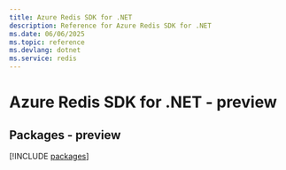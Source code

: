 ```yaml
---
title: Azure Redis SDK for .NET
description: Reference for Azure Redis SDK for .NET
ms.date: 06/06/2025
ms.topic: reference
ms.devlang: dotnet
ms.service: redis
---
```

# Azure Redis SDK for .NET - preview
## Packages - preview
[!INCLUDE [packages](redis-index.md)]